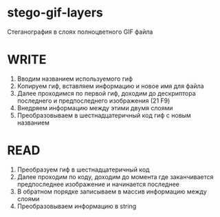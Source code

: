 # stego-gif-layers
Стеганография в слоях полноцветного GIF файла


# WRITE
1. Вводим названием используемого гиф
2. Копируем гиф, вставляем информацию и новое имя для файла
3. Далее проходимся по первой гиф, доходим до дескриптора последнего и предпоследнего изображения (21 F9)
4. Внедряем информацию между этими двумя слоями
5. Преобразовываем в шестнадцатеричный код гиф с новым названием
# READ

1. Преобразуем гиф в шестнадцатеричный код
2. Далее проходим по коду, доходим до момента где заканчивается предпоследнее изображение и начинается последнее 
3. В обратном порядке записываем в массив информацию между слоями
4. Преобразовываем информацию в string


